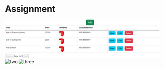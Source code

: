 ﻿# Assignment
![one](https://github.com/abhisheknishad167/Assignment/blob/main/src/assets/localhost_4200_.png?raw=true)
![two](https://github.com/https://github.com/abhisheknishad167/Assignment/blob/main/src/assets/localhost_4200_%20(2).png?raw=true)
![three](https://github.com/abhisheknishad167/Assignment/blob/main/src/assets/localhost_4200_(1).png?raw=true)
